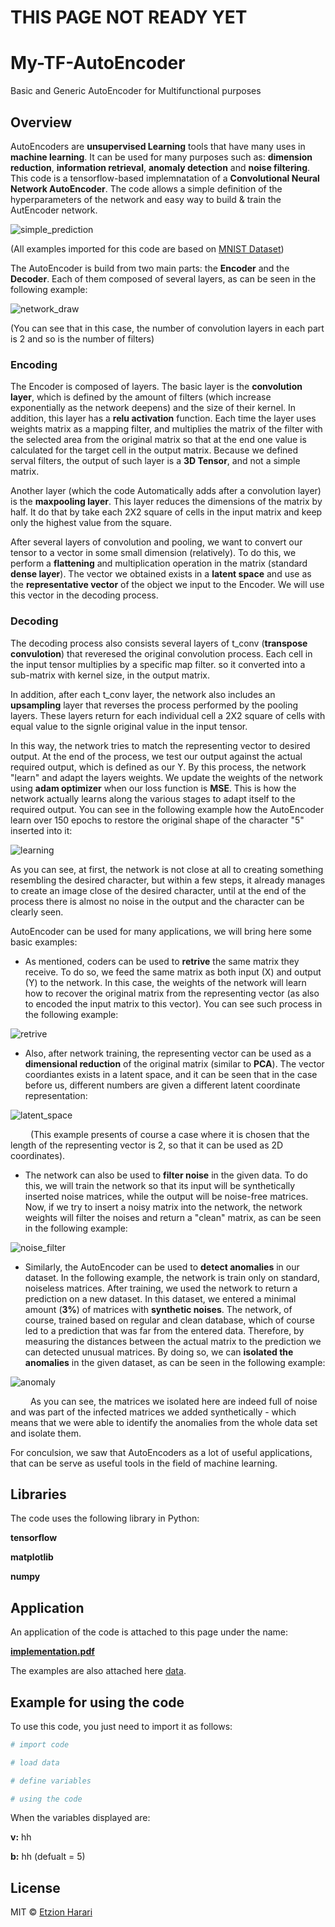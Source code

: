 # THIS PAGE NOT READY YET

# My-TF-AutoEncoder
Basic and Generic AutoEncoder for Multifunctional purposes

## Overview
AutoEncoders are **unsupervised Learning** tools that have many uses in **machine learning**. It can be used for many purposes such as: **dimension reduction**, **information retrieval**, **anomaly detection** and **noise filtering**. This code is a tensorflow-based implemnatation of a **Convolutional Neural Network AutoEncoder**. The code allows a simple definition of the hyperparameters of the network and easy way to build & train the AutEncoder network.

![simple_prediction](https://github.com/EtzionR/My-TF-AutoEncoder/blob/main/outputs/predict.png)

(All examples imported for this code are based on [MNIST Dataset](http://yann.lecun.com/exdb/mnist/))

The AutoEncoder is build from two main parts: the **Encoder** and the **Decoder**. Each of them composed of several layers, as can be seen in the following example:

![network_draw](https://github.com/EtzionR/My-TF-AutoEncoder/blob/main/outputs/network.png)

(You can see that in this case, the number of convolution layers in each part is 2 and so is the number of filters)

### Encoding
The Encoder is composed of layers. The basic layer is the **convolution layer**, which is defined by the amount of filters (which increase exponentially as the network deepens) and the size of their kernel. In addition, this layer has a **relu activation** function. Each time the layer uses weights matrix as a mapping filter, and multiplies the matrix of the filter with the selected area from the original matrix so that at the end one value is calculated for the target cell in the output matrix. Because we defined serval filters, the output of such layer is a **3D Tensor**, and not a simple matrix. 

Another layer (which the code Automatically adds after a convolution layer) is the **maxpooling layer**. This layer reduces the dimensions of the matrix by half. It do that by take each 2X2 square of cells in the input matrix and keep only the highest value from the square.

After several layers of convolution and pooling, we want to convert our tensor to a vector in some small dimension (relatively). To do this, we perform a **flattening** and multiplication operation in the matrix (standard **dense layer**). The vector we obtained exists in a **latent space** and use as the **representative vector** of the object we input to the Encoder. We will use this vector in the decoding process.

### Decoding
The decoding process also consists several layers of t_conv (**transpose convulotion**) that reveresed the original convolution process. Each cell in the input tensor multiplies by a specific map filter. so it converted into a sub-matrix with kernel size, in the output matrix.

In addition, after each t_conv layer, the network also includes an **upsampling** layer that reverses the process performed by the pooling layers. These layers return for each individual cell a 2X2 square of cells with equal value to the signle original value in the input tensor.

In this way, the network tries to match the representing vector to desired output. At the end of the process, we test our output against the actual required output, which is defined as our Y. By this process, the network "learn" and adapt the layers weights. We update the weights of the network using **adam optimizer** when our loss function is **MSE**. This is how the network actually learns along the various stages to adapt itself to the required output. You can see in the following example how the AutoEncoder learn over 150 epochs to restore the original shape of the character "5" inserted into it:

![learning](https://github.com/EtzionR/My-TF-AutoEncoder/blob/main/outputs/converged.gif)

As you can see, at first, the network is not close at all to creating something resembling the desired character, but within a few steps, it already manages to create an image close of the desired character, until at the end of the process there is almost no noise in the output and the character can be clearly seen.

AutoEncoder can be used for many applications, we will bring here some basic examples:
- As mentioned, coders can be used to **retrive** the same matrix they receive. To do so, we feed the same matrix as both input (X) and output (Y) to the network. In this case, the weights of the network will learn how to recover the original matrix from the representing vector (as also to encoded the input matrix to this vector). You can see such process in the following example:

![retrive](https://github.com/EtzionR/My-TF-AutoEncoder/blob/main/outputs/encode_decode.gif)

- Also, after network training, the representing vector can be used as a **dimensional reduction** of the original matrix (similar to **PCA**). The vector coordiantes exists in a latent space, and it can be seen that in the case before us, different numbers are given a different latent coordinate representation:

![latent_space](https://github.com/EtzionR/My-TF-AutoEncoder/blob/main/outputs/latant_2d.png)

&emsp;&emsp; (This example presents of course a case where it is chosen that the length of the representing vector is 2, so that it can be used as 2D coordinates).

- The network can also be used to **filter noise** in the given data. To do this, we will train the network so that its input will be synthetically inserted noise matrices, while the output will be noise-free matrices. Now, if we try to insert a noisy matrix into the network, the network weights will filter the noises and return a "clean" matrix, as can be seen in the following example:

![noise_filter](https://github.com/EtzionR/My-TF-AutoEncoder/blob/main/outputs/noisy.gif)

- Similarly, the AutoEncoder can be used to **detect anomalies** in our dataset. In the following example, the network is train only on standard, noiseless matrices. After training, we used the network to return a prediction on a new dataset. In this dataset, we entered a minimal amount (**3%**) of matrices with **synthetic noises**. The network, of course, trained based on regular and clean database, which of course led to a prediction that was far from the entered data. Therefore, by measuring the distances between the actual matrix to the prediction we can detected unusual matrices. By doing so, we can **isolated the anomalies** in the given dataset, as can be seen in the following example:

![anomaly](https://github.com/EtzionR/My-TF-AutoEncoder/blob/main/outputs/anomaly.png)

&emsp;&emsp; As you can see, the matrices we isolated here are indeed full of noise and was part of the infected matrices we added synthetically - which means that we were able to identify the anomalies from the whole data set and isolate them.

For conculsion, we saw that AutoEncoders as a lot of useful applications, that can be serve as useful tools in the field of machine learning.

## Libraries
The code uses the following library in Python:

**tensorflow**

**matplotlib**

**numpy**

## Application
An application of the code is attached to this page under the name: 

[**implementation.pdf**]()

The examples are also attached here [data](https://github.com/EtzionR/My-TF-AutoEncoder/tree/main/data).


## Example for using the code
To use this code, you just need to import it as follows:
``` sh
# import code

# load data

# define variables

# using the code

```

When the variables displayed are:

**v:** hh

**b:** hh (defualt = 5)

## License
MIT © [Etzion Harari](https://github.com/EtzionR)

